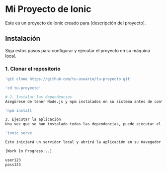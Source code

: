 # Mi Proyecto de Ionic

Este es un proyecto de Ionic creado para [descripción del proyecto].

## Instalación

Siga estos pasos para configurar y ejecutar el proyecto en su máquina local.

### 1. Clonar el repositorio

```bash
'git clone https://github.com/tu-usuario/tu-proyecto.git'

'cd tu-proyecto'

# 2. Instalar las dependencias
Asegúrese de tener Node.js y npm instalados en su sistema antes de continuar.

'npm install'

3. Ejecutar la aplicación
Una vez que se han instalado todas las dependencias, puede ejecutar el servidor de desarrollo de Ionic utilizando el siguiente comando:

'ionic serve'

Esto iniciará un servidor local y abrirá la aplicación en su navegador web predeterminado. La aplicación se recargará automáticamente cada vez que realice cambios en el código fuente.

[Work In Progress...]

user123
pass123